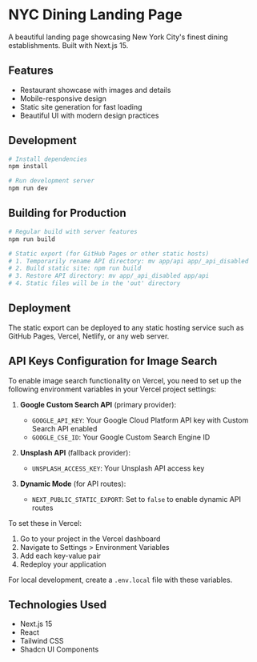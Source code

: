 # NYC Dining Landing Page

A beautiful landing page showcasing New York City's finest dining establishments. Built with Next.js 15.

## Features

- Restaurant showcase with images and details
- Mobile-responsive design
- Static site generation for fast loading
- Beautiful UI with modern design practices

## Development

```bash
# Install dependencies
npm install

# Run development server
npm run dev
```

## Building for Production

```bash
# Regular build with server features
npm run build

# Static export (for GitHub Pages or other static hosts)
# 1. Temporarily rename API directory: mv app/api app/_api_disabled
# 2. Build static site: npm run build
# 3. Restore API directory: mv app/_api_disabled app/api
# 4. Static files will be in the 'out' directory
```

## Deployment

The static export can be deployed to any static hosting service such as GitHub Pages, Vercel, Netlify, or any web server.

## API Keys Configuration for Image Search

To enable image search functionality on Vercel, you need to set up the following environment variables in your Vercel project settings:

1. **Google Custom Search API** (primary provider):
   - `GOOGLE_API_KEY`: Your Google Cloud Platform API key with Custom Search API enabled
   - `GOOGLE_CSE_ID`: Your Google Custom Search Engine ID

2. **Unsplash API** (fallback provider):
   - `UNSPLASH_ACCESS_KEY`: Your Unsplash API access key

3. **Dynamic Mode** (for API routes):
   - `NEXT_PUBLIC_STATIC_EXPORT`: Set to `false` to enable dynamic API routes

To set these in Vercel:
1. Go to your project in the Vercel dashboard
2. Navigate to Settings > Environment Variables
3. Add each key-value pair
4. Redeploy your application

For local development, create a `.env.local` file with these variables.

## Technologies Used

- Next.js 15
- React
- Tailwind CSS
- Shadcn UI Components 
